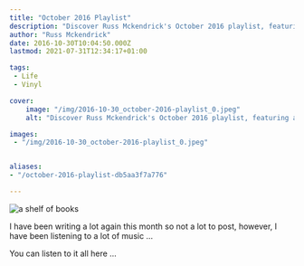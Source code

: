 ```yaml
---
title: "October 2016 Playlist"
description: "Discover Russ Mckendrick's October 2016 playlist, featuring a curated selection of tracks to set the mood for the month. Tune in and enjoy the eclectic mix!"
author: "Russ Mckendrick"
date: 2016-10-30T10:04:50.000Z
lastmod: 2021-07-31T12:34:17+01:00

tags:
 - Life
 - Vinyl

cover:
    image: "/img/2016-10-30_october-2016-playlist_0.jpeg" 
    alt: "Discover Russ Mckendrick's October 2016 playlist, featuring a curated selection of tracks to set the mood for the month. Tune in and enjoy the eclectic mix!"

images:
 - "/img/2016-10-30_october-2016-playlist_0.jpeg"


aliases:
- "/october-2016-playlist-db5aa3f7a776"

---
```


![a shelf of books](/img/2016-10-30_october-2016-playlist_0.jpeg)

I have been writing a lot again this month so not a lot to post, however, I have been listening to a lot of music …

You can listen to it all here …

